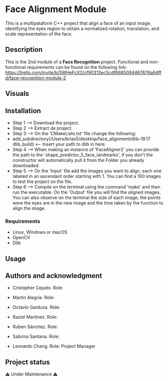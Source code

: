 # Face Alignment Module

This is a multipataform C++ project that align a face of an input image, identifying the eyes region to obtain a normalized rotation, translation, and scale representation of the face.

## Description

This is the 2nd module of a **Face Recognition** project. Functional and non-functional requirements can be found on the following link: https://trello.com/invite/b/5WHeFcX2/cf90313ec5cdf6685094467676a64ffd/face-recognition-module-2

## Visuals

## Installation
* Step 1 --> Download the project.
* Step 2 --> Extract de project.
* Step 3 --> On the 'CMakeLists.txt' file change the following:
* add_subdirectory(/Users/brias5/desktop/face_alignment/dlib-19.17 dlib_build) <-- Insert your path to dlib in here.
* Step 4 --> When making an instance of 'FaceAligner2' you can provide the path to the 'shape_predictor_5_face_landmarks', if you don't the constructor will automatically pull it from the Folder you already downloaded.
* Step 5 --> On the 'Input' file add the images you want to align, each one labeled in an ascendant order starting with 1. You can find a 100 images to test the project on the file.
* Step 6 --> Compile on the terminal using the command 'make' and then run the executable. On the 'Output' file you will find the aligned images. You can also observe on the terminal the size of each image, the points were the eyes are in the new image and the time taken by the function to align the image.

### Requirements
* Linux, Windows or macOS
* OpenCV
* Dlib

## Usage

## Authors and acknowledgment
* Cristopher Cejudo. Role:
* Martin Alegría. Role:
* Octavio Garduza. Role:
* Raziel Martínez. Role:
* Ruben Sánchez. Role:
* Sabrina Santana. Role:

* Leonardo Chang. Role: Project Manager

## Project status
⚠️ Under Maintenance ⚠️
